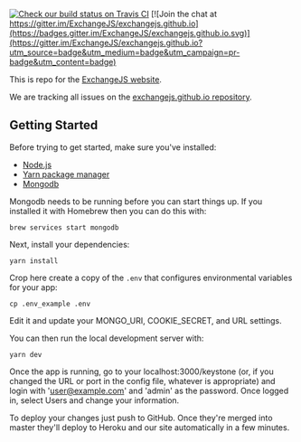  [![Check our build status on Travis CI](https://travis-ci.org/ExchangeJS/exchangejs.com.svg?branch=master)](https://travis-ci.org/ExchangeJS/exchangejs.com) [![Join the chat at https://gitter.im/ExchangeJS/exchangejs.github.io](https://badges.gitter.im/ExchangeJS/exchangejs.github.io.svg)](https://gitter.im/ExchangeJS/exchangejs.github.io?utm_source=badge&utm_medium=badge&utm_campaign=pr-badge&utm_content=badge)

This is repo for the [ExchangeJS website](http://www.exchangejs.com).

We are tracking all issues on the [exchangejs.github.io repository](https://github.com/ExchangeJS/exchangejs.github.io/issues).

## Getting Started

Before trying to get started, make sure you've installed:

 * [Node.js](https://nodejs.org/en/download/)
 * [Yarn package manager](https://yarnpkg.com/en/docs/install)
 * [Mongodb](https://www.mongodb.com/)

 Mongodb needs to be running before you can start things up. If you installed it with Homebrew then you can do this with:

    brew services start mongodb

Next, install your dependencies:

    yarn install

Crop here create a copy of the `.env` that configures environmental variables for your app:

    cp .env_example .env

Edit it and update your MONGO_URI, COOKIE_SECRET, and URL settings.

You can then run the local development server with:

    yarn dev

Once the app is running, go to your localhost:3000/keystone (or, if you changed the URL or port in the config file, whatever is appropriate) and login with 'user@example.com' and 'admin' as the password. Once logged in, select Users and change your information.

To deploy your changes just push to GitHub. Once they're merged into master
they'll deploy to Heroku and our site automatically in a few minutes.
